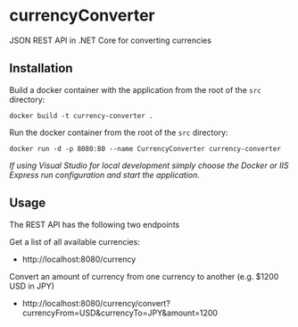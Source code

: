 # currencyConverter

JSON REST API in .NET Core for converting currencies

## Installation

Build a docker container with the application from the root of the `src` directory:

`docker build -t currency-converter .`

Run the docker container from the root of the `src` directory:

`docker run -d -p 8080:80 --name CurrencyConverter currency-converter`

*If using Visual Studio for local development simply choose the Docker or IIS Express run configuration and start the application.*

## Usage

The REST API has the following two endpoints

Get a list of all available currencies:

* http://localhost:8080/currency

Convert an amount of currency from one currency to another (e.g. $1200 USD in JPY)

* http://localhost:8080/currency/convert?currencyFrom=USD&currencyTo=JPY&amount=1200
